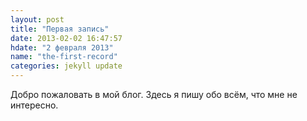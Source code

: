```yaml
---
layout: post
title: "Первая запись"
date: 2013-02-02 16:47:57
hdate: "2 февраля 2013"
name: "the-first-record"
categories: jekyll update
---
```

Добро пожаловать в мой блог. Здесь я пишу обо всём, что мне не интересно.
